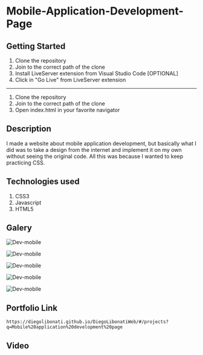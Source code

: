 # Mobile-Application-Development-Page

## Getting Started

1. Clone the repository
2. Join to the correct path of the clone
3. Install LiveServer extension from Visual Studio Code [OPTIONAL]
4. Click in "Go Live" from LiveServer extension

---

1. Clone the repository
2. Join to the correct path of the clone
3. Open index.html in your favorite navigator

## Description

I made a website about mobile application development, but basically what I did was to take a design from the internet and implement it on my own without seeing the original code. All this was because I wanted to keep practicing CSS.

## Technologies used

1. CSS3
2. Javascript
3. HTML5

## Galery

![Dev-mobile](https://raw.githubusercontent.com/DiegoLibonati/DiegoLibonatiWeb/main/data/projects/Css/Imagenes/devmobile-0.jpg)

![Dev-mobile](https://raw.githubusercontent.com/DiegoLibonati/DiegoLibonatiWeb/main/data/projects/Css/Imagenes/devmobile-1.jpg)

![Dev-mobile](https://raw.githubusercontent.com/DiegoLibonati/DiegoLibonatiWeb/main/data/projects/Css/Imagenes/devmobile-2.jpg)

![Dev-mobile](https://raw.githubusercontent.com/DiegoLibonati/DiegoLibonatiWeb/main/data/projects/Css/Imagenes/devmobile-3.jpg)

![Dev-mobile](https://raw.githubusercontent.com/DiegoLibonati/DiegoLibonatiWeb/main/data/projects/Css/Imagenes/devmobile-4.jpg)

## Portfolio Link

`https://diegolibonati.github.io/DiegoLibonatiWeb/#/projects?q=Mobile%20application%20development%20page`

## Video
